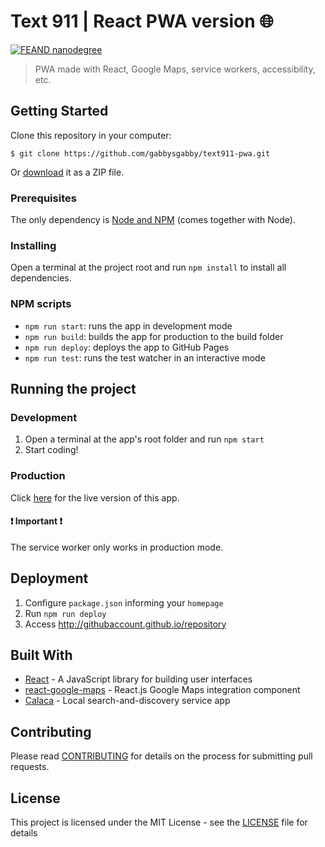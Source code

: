 # Text 911 | React PWA version :globe_with_meridians:

[![FEAND nanodegree](https://img.shields.io/badge/udacity-FEAND-02b3e4.svg?style=flat)](https://br.udacity.com/course/front-end-web-developer-nanodegree--nd001-br-advanced)

> PWA made with React, Google Maps, service workers, accessibility, etc.

## Getting Started

Clone this repository in your computer:

```
$ git clone https://github.com/gabbysgabby/text911-pwa.git

```

Or [download](https://github.com/gabbysgabby/text911-reactpwa/archive/master.zip) it as a ZIP file.

### Prerequisites

The only dependency is [Node and NPM](https://nodejs.org/en/download/) (comes together with Node).

### Installing

Open a terminal at the project root and run `npm install` to install all dependencies.

### NPM scripts

- `npm run start`: runs the app in development mode
- `npm run build`: builds the app for production to the build folder
- `npm run deploy`: deploys the app to GitHub Pages
- `npm run test`: runs the test watcher in an interactive mode

## Running the project

### Development

1. Open a terminal at the app's root folder and run `npm start`
2. Start coding!

### Production

Click [here](https://) for the live version of this app.

#### :exclamation: Important :exclamation:

The service worker only works in production mode.

## Deployment

1. Configure `package.json` informing your `homepage`
2. Run `npm run deploy`
3. Access http://githubaccount.github.io/repository

## Built With

* [React](https://reactjs.org/) - A JavaScript library for building user interfaces
* [react-google-maps](https://github.com/tomchentw/react-google-maps) - React.js Google Maps integration component
* [Calaca](https://calaca.github.io/feand-neighborhood-map-react/) - Local search-and-discovery service app

## Contributing

Please read [CONTRIBUTING](https://) for details on the process for submitting pull requests.

## License

This project is licensed under the MIT License - see the [LICENSE](https://) file for details
